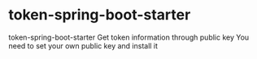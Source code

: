 # token-spring-boot-starter
token-spring-boot-starter
Get token information through public key 
You need to set your own public key and install it


